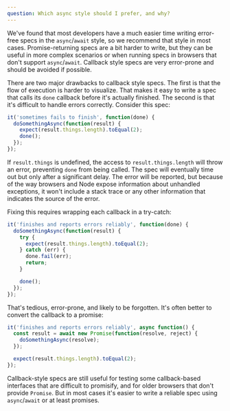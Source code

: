```yaml
---
question: Which async style should I prefer, and why?
---
```


We've found that most developers have a much easier time writing error-free
specs in the `async`/`await` style, so we recommend that style in most cases.
Promise-returning specs are a bit harder to write, but they can be useful in
more complex scenarios or when running specs in browsers that don't support
`async`/`await`. Callback style specs are very error-prone and should be avoided
if possible.

There are two major drawbacks to callback style specs. The first is that the
flow of execution is harder to visualize. That makes it easy to write a spec
that calls its `done` callback before it's actually finished. The second is
that it's difficult to handle errors correctly. Consider this spec:

```javascript
it('sometimes fails to finish', function(done) {
  doSomethingAsync(function(result) {
    expect(result.things.length).toEqual(2);
    done();
  });
});
```

If `result.things` is undefined, the access to `result.things.length` will throw
an error, preventing `done` from being called. The spec will eventually time out
but only after a significant delay. The error will be reported, but because of
the way browsers and Node expose information about unhandled exceptions, it 
won't include a stack trace or any other information that indicates the source
of the error.

Fixing this requires wrapping each callback in a try-catch:

```javascript
it('finishes and reports errors reliably', function(done) {
  doSomethingAsync(function(result) {
    try {
      expect(result.things.length).toEqual(2);
    } catch (err) {
      done.fail(err);
      return;
    }

    done();
  });
});
```

That's tedious, error-prone, and likely to be forgotten. It's often better to
convert the callback to a promise:

```javascript
it('finishes and reports errors reliably', async function() {
  const result = await new Promise(function(resolve, reject) {
    doSomethingAsync(resolve);
  });

  expect(result.things.length).toEqual(2);
});
```

Callback-style specs are still useful for testing some callback-based interfaces
that are difficult to promisify, and for older browsers that don't provide
`Promise`. But in most cases it's easier to write a reliable spec using
`async`/`await` or at least promises.
